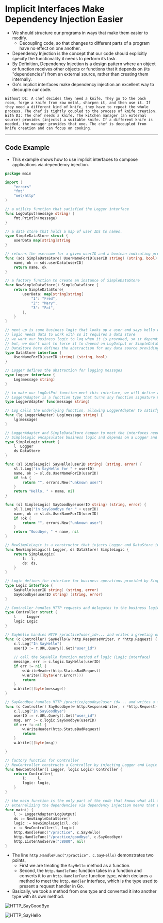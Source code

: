 # Implicit Interfaces Make Dependency Injection Easier

- We should structure our programs in ways that make them easier to modify.
  - Decoupling code, so that changes to different parts of a program have no effect on one another.
- Dependency Injection is the concept that our code should explicitly specify the functionality it needs to perform its task.
- By Definition, Dependency Injection is a design pattern where an object or function receives other objects or functions that it depends on (its "dependencies") from an external source, rather than creating them internally.
- Go's implicit interfaces make dependency injection an excellent way to decouple our code.



```
Without DI: A chef decides they need a knife. They go to the back room, forge a knife from raw metal, sharpen it, and then use it. If they need a different kind of knife, they have to repeat the whole process. The chef is tightly coupled to the process of knife creation.
With DI: The chef needs a knife. The kitchen manager (an external source) provides (injects) a suitable knife. If a different knife is needed, the manager provides that one. The chef is decoupled from knife creation and can focus on cooking.
```



---

## Code Example

- This example shows how to use implicit interfaces to compose applications via dependency injection.

```go
package main

import (
	"errors"
	"fmt"
	"net/http"
)

// a utility function that satisfied the Logger interface
func LogOutput(message string) {
	fmt.Println(message)
}

// a data store that holds a map of user IDs to names.
type SimpleDataStore struct {
	userData map[string]string
}

// returns the username for a given userID and a boolean indicating presence.
func (sds SimpleDataStore) UserNameForID(userID string) (string, bool) {
	name, ok := sds.userData[userID]
	return name, ok
}

// a factory function to create an instance of SimpleDataStore
func NewSimpleDataStore() SimpleDataStore {
	return SimpleDataStore{
		userData: map[string]string{
			"1": "Fred",
			"2": "Mary",
			"3": "Pat",
		},
	}
}

// next up is some business logic that looks up a user and says hello or goodbye
// logic needs data to work with so it requires a data store
// we want our business logic to log when it is provoked, so it depends on a logger
// but, we don't want to force it to depend on LogOutput or SimpleDataStore because we might want to use a different logger or data store later.
// DataStore here defines the abstraction for any data source providing user names by ID.
type DataStore interface {
	UserNameForID(userID string) (string, bool)
}

// Logger defines the abstraction for logging messages
type Logger interface {
	Log(message string)
}

// to make our LogOutPut function meet this interface, we will define a function type with a method on it
// LoggerAdapter is a function type that turns any function signature matching func(string) into a Logger by implementing Log.
type LoggerAdapter func(message string)

// Log calls the underlying function, allowing LoggerAdapter to satisfy Logger.
func (lg LoggerAdapter) Log(message string) {
	lg(message)
}

// LoggerAdapter and SimpleDataStore happen to meet the interfaces needed by our business logic, but neither type has any idea that it does.
// SimpleLogic encapsulates business logic and depends on a Logger and DataStore via interfaces.
type SimpleLogic struct {
	l  Logger
	ds DataStore
}

func (sl SimpleLogic) SayHello(userID string) (string, error) {
	sl.l.Log("in SayHello for " + userID)
	name, ok := sl.ds.UserNameForID(userID)
	if !ok {
		return "", errors.New("unknown user")
	}
	return "Hello, " + name, nil
}

func (sl SimpleLogic) SayGoodbye(userID string) (string, error) {
	sl.l.Log("in SayGoodbye for " + userID)
	name, ok := sl.ds.UserNameForID(userID)
	if !ok {
		return "", errors.New("unknown user")
	}
	return "Goodbye, " + name, nil
}

// NewSimpleLogic is a constructor that injects Logger and DataStore into SimpleLogic
func NewSimpleLogic(l Logger, ds DataStore) SimpleLogic {
	return SimpleLogic{
		l:  l,
		ds: ds,
	}
}

// Logic defines the interface for business operations provided by SimpleLogic or any other implementation
type Logic interface {
	SayHello(userID string) (string, error)
	SayGoodbye(userID string) (string, error)
}

// Controller handles HTTP requests and delegates to the business logic and logging.
type Controller struct {
	l     Logger
	logic Logic
}

// SayHello handles HTTP /practice?user_id=... and writes a greeting or error status.
func (c Controller) SayHello(w http.ResponseWriter, r *http.Request) {
	c.l.Log("In SayHello")
	userID := r.URL.Query().Get("user_id")
    
    // call the SayHello function method of logic (Logic interface)
	message, err := c.logic.SayHello(userID)
	if err != nil {
		w.WriteHeader(http.StatusBadRequest)
		w.Write([]byte(err.Error()))
		return
	}
	w.Write([]byte(message))
}

// SayGoodbye handles HTTP /practice/goodbye?user_id=... and writes a farewell or error status.
func (c Controller) SayGoodbye(w http.ResponseWriter, r *http.Request) {
	c.l.Log("In SayGoodbye")
	userID := r.URL.Query().Get("user_id")
	msg, err := c.logic.SayGoodbye(userID)
	if err != nil {
		w.WriteHeader(http.StatusBadRequest)
		return
	}
	w.Write([]byte(msg))

}

// factory function for Controller
// NewController constructs a Controller by injecting Logger and Logic implementations.
func NewController(l Logger, logic Logic) Controller {
	return Controller{
		l:     l,
		logic: logic,
	}
}

// the main function is the only part of the code that knows what all the concrete types actually are
// externalizing the dependencies via dependency injection means that we limit the changes that are needed to evolve our code over time
func main() {
	l := LoggerAdapter(LogOutput)
	ds := NewSimpleDataStore()
	logic := NewSimpleLogic(l, ds)
	c := NewController(l, logic)
	http.HandleFunc("/practice", c.SayHello)
	http.HandleFunc("/practice/goodbye", c.SayGoodbye)
	http.ListenAndServe(":8080", nil)
}

```

- The line `http.HandleFunc("/practice", c.SayHello)` demonstrates two points,
  - First we are treating the `SayHello` method as a function.
  - Second, the `http.HandleFunc` function takes in a function and converts it to an `http.HandlerFunc` function type, which declares a method to meet the `http.Handler` interface, which is the type used to present a request handler in Go.
- Basically, we took a method from one type and converted it into another type with its own method.

![HTTP_SayGoodBye](Imgs/HTTP_SayGoodBye.png)

![HTTP_SayHello](Imgs/HTTP_SayHello.png)

